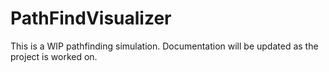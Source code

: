 # PathFindVisualizer

This is a WIP pathfinding simulation.
Documentation will be updated as the project is worked on.
